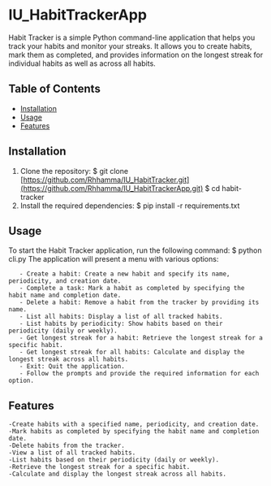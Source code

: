 # IU_HabitTrackerApp
Habit Tracker is a simple Python command-line application that helps you track your habits and monitor your streaks. It allows you to create habits, mark them as completed, and provides information on the longest streak for individual habits as well as across all habits.

## Table of Contents

- [Installation](#installation)
- [Usage](#usage)
- [Features](#features)

## Installation

1. Clone the repository:
   $ git clone [https://github.com/Rhhamma/IU_HabitTracker.git](https://github.com/Rhhamma/IU_HabitTrackerApp.git)
   $ cd habit-tracker
2. Install the required dependencies:
    $ pip install -r requirements.txt

## Usage
To start the Habit Tracker application, run the following command:
    $ python cli.py
    The application will present a menu with various options:

       - Create a habit: Create a new habit and specify its name, periodicity, and creation date.
       - Complete a task: Mark a habit as completed by specifying the habit name and completion date.
       - Delete a habit: Remove a habit from the tracker by providing its name.
       - List all habits: Display a list of all tracked habits.
       - List habits by periodicity: Show habits based on their periodicity (daily or weekly).
       - Get longest streak for a habit: Retrieve the longest streak for a specific habit.
       - Get longest streak for all habits: Calculate and display the longest streak across all habits.
       - Exit: Quit the application.
       - Follow the prompts and provide the required information for each option.

## Features
    -Create habits with a specified name, periodicity, and creation date.
    -Mark habits as completed by specifying the habit name and completion date.
    -Delete habits from the tracker.
    -View a list of all tracked habits.
    -List habits based on their periodicity (daily or weekly).
    -Retrieve the longest streak for a specific habit.
    -Calculate and display the longest streak across all habits.
